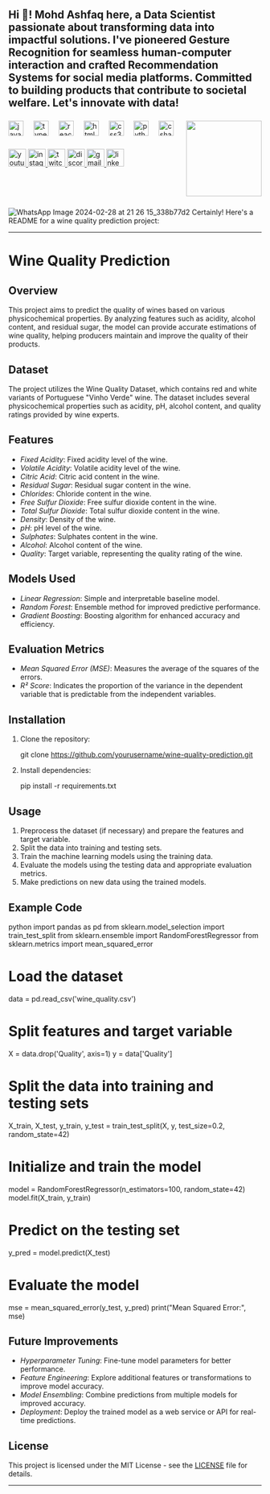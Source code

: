 <h2 align="left">Hi 👋! Mohd Ashfaq here, a Data Scientist passionate about transforming data into impactful solutions. I've pioneered Gesture Recognition for seamless human-computer interaction and crafted Recommendation Systems for social media platforms. Committed to building products that contribute to societal welfare. Let's innovate with data! 





</h2>

###


<img align="right" height="150" src="https://i.imgflip.com/65efzo.gif"  />

###

<div align="left">
  <img src="https://cdn.jsdelivr.net/gh/devicons/devicon/icons/javascript/javascript-original.svg" height="30" alt="javascript logo"  />
  <img width="12" />
  <img src="https://cdn.jsdelivr.net/gh/devicons/devicon/icons/typescript/typescript-original.svg" height="30" alt="typescript logo"  />
  <img width="12" />
  <img src="https://cdn.jsdelivr.net/gh/devicons/devicon/icons/react/react-original.svg" height="30" alt="react logo"  />
  <img width="12" />
  <img src="https://cdn.jsdelivr.net/gh/devicons/devicon/icons/html5/html5-original.svg" height="30" alt="html5 logo"  />
  <img width="12" />
  <img src="https://cdn.jsdelivr.net/gh/devicons/devicon/icons/css3/css3-original.svg" height="30" alt="css3 logo"  />
  <img width="12" />
  <img src="https://cdn.jsdelivr.net/gh/devicons/devicon/icons/python/python-original.svg" height="30" alt="python logo"  />
  <img width="12" />
  <img src="https://cdn.jsdelivr.net/gh/devicons/devicon/icons/csharp/csharp-original.svg" height="30" alt="csharp logo"  />
</div>

###

<div align="left">
  <a href="[Your YouTube Link]">
    <img src="https://img.shields.io/static/v1?message=Youtube&logo=youtube&label=&color=FF0000&logoColor=white&labelColor=&style=for-the-badge" height="35" alt="youtube logo"  />
  </a>
  <a href="[Your Instagram Link]">
    <img src="https://img.shields.io/static/v1?message=Instagram&logo=instagram&label=&color=E4405F&logoColor=white&labelColor=&style=for-the-badge" height="35" alt="instagram logo"  />
  </a>
  <a href="[Your Twitch Link]">
    <img src="https://img.shields.io/static/v1?message=Twitch&logo=twitch&label=&color=9146FF&logoColor=white&labelColor=&style=for-the-badge" height="35" alt="twitch logo"  />
  </a>
  <a href="[Your Discord Link]">
    <img src="https://img.shields.io/static/v1?message=Discord&logo=discord&label=&color=7289DA&logoColor=white&labelColor=&style=for-the-badge" height="35" alt="discord logo"  />
  </a>
  <a href="[Your Gmail Link]">
    <img src="https://img.shields.io/static/v1?message=Gmail&logo=gmail&label=&color=D14836&logoColor=white&labelColor=&style=for-the-badge" height="35" alt="gmail logo"  />
  </a>
  <a href="[Your LinkedIn Link]">
    <img src="https://img.shields.io/static/v1?message=LinkedIn&logo=linkedin&label=&color=0077B5&logoColor=white&labelColor=&style=for-the-badge" height="35" alt="linkedin logo"  />
  </a>
</div>

###



<br clear="both">


###

![WhatsApp Image 2024-02-28 at 21 26 15_338b77d2](https://github.com/ashfaq-khan14/wine-quality-prediction/assets/120010803/c022c226-9a94-4329-8f0e-d4d15da3239f)
Certainly! Here's a README for a wine quality prediction project:

---

# Wine Quality Prediction

## Overview
This project aims to predict the quality of wines based on various physicochemical properties. By analyzing features such as acidity, alcohol content, and residual sugar, the model can provide accurate estimations of wine quality, helping producers maintain and improve the quality of their products.

## Dataset
The project utilizes the Wine Quality Dataset, which contains red and white variants of Portuguese "Vinho Verde" wine. The dataset includes several physicochemical properties such as acidity, pH, alcohol content, and quality ratings provided by wine experts.

## Features
- *Fixed Acidity*: Fixed acidity level of the wine.
- *Volatile Acidity*: Volatile acidity level of the wine.
- *Citric Acid*: Citric acid content in the wine.
- *Residual Sugar*: Residual sugar content in the wine.
- *Chlorides*: Chloride content in the wine.
- *Free Sulfur Dioxide*: Free sulfur dioxide content in the wine.
- *Total Sulfur Dioxide*: Total sulfur dioxide content in the wine.
- *Density*: Density of the wine.
- *pH*: pH level of the wine.
- *Sulphates*: Sulphates content in the wine.
- *Alcohol*: Alcohol content of the wine.
- *Quality*: Target variable, representing the quality rating of the wine.

## Models Used
- *Linear Regression*: Simple and interpretable baseline model.
- *Random Forest*: Ensemble method for improved predictive performance.
- *Gradient Boosting*: Boosting algorithm for enhanced accuracy and efficiency.

## Evaluation Metrics
- *Mean Squared Error (MSE)*: Measures the average of the squares of the errors.
- *R² Score*: Indicates the proportion of the variance in the dependent variable that is predictable from the independent variables.

## Installation
1. Clone the repository:
   
   git clone https://github.com/yourusername/wine-quality-prediction.git
   
2. Install dependencies:
   
   pip install -r requirements.txt
   

## Usage
1. Preprocess the dataset (if necessary) and prepare the features and target variable.
2. Split the data into training and testing sets.
3. Train the machine learning models using the training data.
4. Evaluate the models using the testing data and appropriate evaluation metrics.
5. Make predictions on new data using the trained models.

## Example Code
python
import pandas as pd
from sklearn.model_selection import train_test_split
from sklearn.ensemble import RandomForestRegressor
from sklearn.metrics import mean_squared_error

# Load the dataset
data = pd.read_csv('wine_quality.csv')

# Split features and target variable
X = data.drop('Quality', axis=1)
y = data['Quality']

# Split the data into training and testing sets
X_train, X_test, y_train, y_test = train_test_split(X, y, test_size=0.2, random_state=42)

# Initialize and train the model
model = RandomForestRegressor(n_estimators=100, random_state=42)
model.fit(X_train, y_train)

# Predict on the testing set
y_pred = model.predict(X_test)

# Evaluate the model
mse = mean_squared_error(y_test, y_pred)
print("Mean Squared Error:", mse)


## Future Improvements
- *Hyperparameter Tuning*: Fine-tune model parameters for better performance.
- *Feature Engineering*: Explore additional features or transformations to improve model accuracy.
- *Model Ensembling*: Combine predictions from multiple models for improved accuracy.
- *Deployment*: Deploy the trained model as a web service or API for real-time predictions.

## License
This project is licensed under the MIT License - see the [LICENSE](LICENSE) file for details.

---

